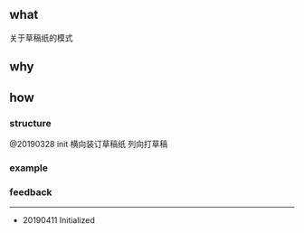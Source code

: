 ## what

关于草稿纸的模式

## why

## how

### structure

@20190328 init 横向装订草稿纸 列向打草稿

### example

### feedback

------

- 20190411 Initialized

